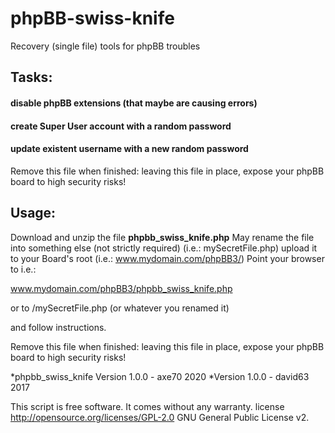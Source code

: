 # phpBB-swiss-knife
Recovery (single file) tools for phpBB troubles


## Tasks:

#### disable phpBB extensions (that maybe are causing errors)
#### create Super User account with a random password
#### update existent username with a new random password

Remove this file when finished: leaving this file in place, expose your phpBB board to high security risks!

## Usage: 

 Download and unzip the file 
**phpbb_swiss_knife.php**
 May rename the file into something else (not strictly required) (i.e.: mySecretFile.php)
 upload it to your Board's root (i.e.: www.mydomain.com/phpBB3/)
 Point your browser to i.e.:
 
 www.mydomain.com/phpBB3/phpbb_swiss_knife.php
 
 or to /mySecretFile.php (or whatever you renamed it)
 
 and follow instructions.
 
 Remove this file when finished: leaving this file in place, expose your phpBB board to high security risks!

 *phpbb_swiss_knife Version 1.0.0 - axe70 2020
 *Version 1.0.0 - david63 2017


 This script is free software. It comes without any warranty.
 license http://opensource.org/licenses/GPL-2.0 GNU General Public License v2.

